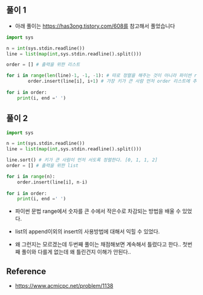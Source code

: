
## 풀이 1

- 아래 풀이는 https://has3ong.tistory.com/608를 참고해서 풀었습니다


```python
import sys

n = int(sys.stdin.readline()) 
line = list(map(int,sys.stdin.readline().split()))
```


```python
order = [] # 출력을 위한 리스트

for i in range(len(line)-1, -1, -1): # 따로 정렬을 해주는 것이 아니라 파이썬 range의 특성을 이용해서 
        order.insert(line[i], i+1) # 가장 키가 큰 사람 먼저 order 리스트에 추가 하였다 
    
for i in order:
    print(i, end =' ')
```

## 풀이 2


```python
import sys

n = int(sys.stdin.readline()) 
line = list(map(int,sys.stdin.readline().split()))
```


```python
line.sort() # 키가 큰 사람이 먼저 서도록 정렬한다. [0, 1, 1, 2]
order = [] # 출력을 위한 list
```


```python
for i in range(n):
    order.insert(line[i], n-i)
    
for i in order:
    print(i, end =' ')
```

- 파이썬 문법 range에서 숫자를 큰 수에서 작은수로 차감되는 방법을 배울 수 있었다.

- list의 append이외의 insert의 사용방법에 대해서 익힐 수 있었다.

- 왜 그런지는 모르겠는데 두번째 풀이는 채점해보면 계속해서 틀렸다고 한다.. 첫번째 풀이와 다를게 없는데 왜 틀린건지 이해가 안된다..

## Reference 

- https://www.acmicpc.net/problem/1138
